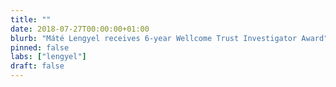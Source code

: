 ```yaml
---
title: ""
date: 2018-07-27T00:00:00+01:00
blurb: "Máté Lengyel receives 6-year Wellcome Trust Investigator Award"
pinned: false
labs: ["lengyel"]
draft: false
---
```

